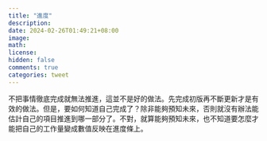 ```yaml
---
title: "進度"
description: 
date: 2024-02-26T01:49:21+08:00
image: 
math: 
license: 
hidden: false
comments: true
categories: tweet
---
```

不把事情徹底完成就無法推進，這並不是好的做法。先完成初版再不斷更新才是有效的做法。但是，要如何知道自己完成了？除非能夠預知未來，否則就沒有辦法能估計自己的項目推進到哪一部分了。不對，就算能夠預知未來，也不知道要怎麼才能把自己的工作量變成數值反映在進度條上。
